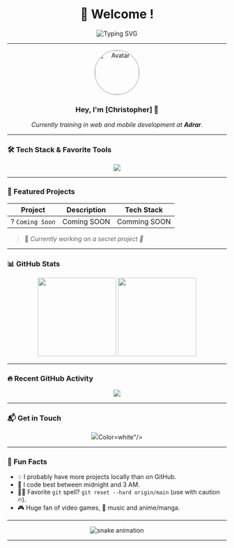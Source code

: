 <!-- Hero Header -->
<h1 align="center">🚀 Welcome !</h1>
<p align="center">
  <img src="https://readme-typing-svg.demolab.com?font=Fira+Code&duration=2500&pause=1000&center=true&vCenter=true&width=435&lines=Passionate+fullstack+developer;Creative+.+Curious+.+Efficient;Always+learning+new+things!;Welcome+to+my+world+of+code+🌍" alt="Typing SVG" />
</p>

---

<!-- Quick Stats / Identity -->
<div align="center">
  <img src="https://avatars.githubusercontent.com/u/000000?v=4" width="100" style="border-radius: 50%; border: 2px solid #ccc;" alt="Avatar" />
  <h3>Hey, I'm <strong>[Christopher]</strong> 👋</h3>
  <p><i>Currently training in web and mobile development at <strong>Adrar</strong>.</i></p>
</div>

---

<!-- Tech Stack -->
### 🛠️ Tech Stack & Favorite Tools
<p align="center">
  <img src="https://skillicons.dev/icons?i=html,css,js,ts,express,figma,c,codepen,discord,gmail,instagram,linkedin,ps,git,github,vscode&perline=8" />
</p>

---

<!-- Projects spotlight -->
### 🌟 Featured Projects

| Project | Description | Tech Stack |
|--------|-------------|------------|
| ? `Coming Soon` | Coming SOON | Comming SOON |


> 🧪 *Currently working on a secret project 👀*

---

<!-- GitHub Stats -->
### 📊 GitHub Stats
<div align="center">
  <img height="180em" src="https://github-readme-stats.vercel.app/api?username=Prozzinho&show_icons=true&theme=radical&hide_title=true" />
  <img height="180em" src="https://github-readme-stats.vercel.app/api/top-langs/?username=Prozzinho&layout=compact&theme=radical" />
</div>

---

<!-- Activity Graph -->
### 🔥 Recent GitHub Activity
<p align="center">
  <img src="https://github-readme-activity-graph.cyclic.app/graph?username=Prozzinho&theme=dracula&area=true&hide_border=true" />
</p>

---

<!-- Connect -->
### 📬 Get in Touch
<p align="center">
  <a href="https://linkedin.com/in/https://www.linkedin.com/in/christopher-pradat/"><img src="https://img.shields.io/badge/LinkedIn-0A66C2?style=for-the-badge&logo=linkedin&logoColor=white"/></a>Color=white"/></a>
</p>

---

<!-- Fun section -->
### 🧠 Fun Facts
- 💡 I probably have more projects locally than on GitHub.
- 🖤 I code best between midnight and 3 AM.
- 🧙‍♂️ Favorite `git` spell? `git reset --hard origin/main` (use with caution 🔥).
- 🎮 Huge fan of video games, 🎵 music and anime/manga.

---

<!-- Snake animation -->
<p align="center">
  <img src="https://github.com/Prozzinho/Prozzinho/blob/output/github-contribution-grid-snake.svg" alt="snake animation" />
</p>

---
